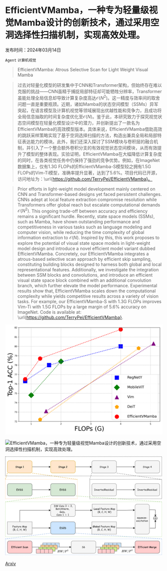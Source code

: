 # EfficientVMamba，一种专为轻量级视觉Mamba设计的创新技术，通过采用空洞选择性扫描机制，实现高效处理。

发布时间：2024年03月14日

`Agent` `计算机视觉`

> EfficientVMamba: Atrous Selective Scan for Light Weight Visual Mamba

> 过去对轻量化模型的研发集中于CNN和Transformer架构，但始终存在难以克服的挑战——CNN虽精于捕捉局部特征却可能牺牲分辨率，Transformer虽能处理全局信息却导致计算复杂度高达$\mathcal{O}(N^2)$。这一精度与效率间的取舍问题一直是重要瓶颈。近期，诸如Mamba的状态空间模型（SSMs）异军突起，在语言模型及计算机视觉等领域展现出优越性能和竞争力，且成功将全局信息抽取的时间复杂度优化至$\mathcal{O}(N)$。鉴于此，本研究致力于探究视觉状态空间模型在轻量化模型设计中的潜力，并创新提出了一款名为EfficientVMamba的高效模型版本。具体来说，EfficientVMamba借助高效的跳跃采样策略实现了基于空洞选择扫描的方法，构造出兼具全局和局部特征表达能力的模块。此外，我们还深入探讨了SSM模块与卷积层的融合机制，并引入了一个整合额外卷积分支的有效视觉状态空间模块，从而有效提升了模型的整体表现。实验证明，EfficientVMamba在大幅降低计算复杂度的同时，在各类视觉任务中仍保持了强劲的竞争优势。例如，在ImageNet数据集上，仅有$1.3$G FLOPs的EfficientVMamba-S模型较之拥有$1.5$G FLOPs的Vim-Ti模型，准确率提升显著，达到了$5.6\%$。项目代码已开源，访问地址为：\url{https://github.com/TerryPei/EfficientVMamba}。

> Prior efforts in light-weight model development mainly centered on CNN and Transformer-based designs yet faced persistent challenges. CNNs adept at local feature extraction compromise resolution while Transformers offer global reach but escalate computational demands $\mathcal{O}(N^2)$. This ongoing trade-off between accuracy and efficiency remains a significant hurdle. Recently, state space models (SSMs), such as Mamba, have shown outstanding performance and competitiveness in various tasks such as language modeling and computer vision, while reducing the time complexity of global information extraction to $\mathcal{O}(N)$. Inspired by this, this work proposes to explore the potential of visual state space models in light-weight model design and introduce a novel efficient model variant dubbed EfficientVMamba. Concretely, our EfficientVMamba integrates a atrous-based selective scan approach by efficient skip sampling, constituting building blocks designed to harness both global and local representational features. Additionally, we investigate the integration between SSM blocks and convolutions, and introduce an efficient visual state space block combined with an additional convolution branch, which further elevate the model performance. Experimental results show that, EfficientVMamba scales down the computational complexity while yields competitive results across a variety of vision tasks. For example, our EfficientVMamba-S with $1.3$G FLOPs improves Vim-Ti with $1.5$G FLOPs by a large margin of $5.6\%$ accuracy on ImageNet. Code is available at: \url{https://github.com/TerryPei/EfficientVMamba}.

![EfficientVMamba，一种专为轻量级视觉Mamba设计的创新技术，通过采用空洞选择性扫描机制，实现高效处理。](../../../paper_images/2403.09977/model_performance_comparison.png)

![EfficientVMamba，一种专为轻量级视觉Mamba设计的创新技术，通过采用空洞选择性扫描机制，实现高效处理。](../../../paper_images/2403.09977/scan.png)

![EfficientVMamba，一种专为轻量级视觉Mamba设计的创新技术，通过采用空洞选择性扫描机制，实现高效处理。](../../../paper_images/2403.09977/arch.png)

[Arxiv](https://arxiv.org/abs/2403.09977)